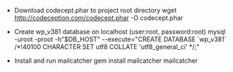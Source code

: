 * Download codecept.phar to project root directory
    wget http://codeception.com/codecept.phar -O codecept.phar

* Create wp_v381 database on localhost (user:root, password:root)
    mysql -uroot -proot -h"$DB_HOST" --execute="CREATE DATABASE \`wp_v381\` /*!40100 CHARACTER SET utf8 COLLATE 'utf8_general_ci' */;"

* Install and run mailcatcher
    gem install mailcatcher
    mailcatcher